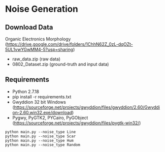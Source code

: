 # Noise Generation

## Download Data
Organic Electronics Morphology (https://drive.google.com/drive/folders/1ChhN62Z_0zL-dqOZt-5UL1vwYGwMM4-5?usp=sharing)
- raw_data.zip (raw data)
- 0802_Dataset.zip (ground-truth and input data)

## Requirements
- Python 2.7.18
- pip install -r requirements.txt
- Gwyddion 32 bit Windows (https://sourceforge.net/projects/gwyddion/files/gwyddion/2.60/Gwyddion-2.60.win32.exe/download)
- Pygwy, PyGTK2, PYCairo, PyGObject (https://sourceforge.net/projects/gwyddion/files/pygtk-win32/)


```
python main.py --noise_type Line
python main.py --noise_type Scar
python main.py --noise_type Hum
python main.py --noise_type Random
```


